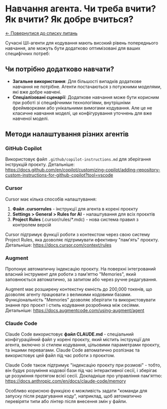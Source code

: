 # Навчання агента. Чи треба вчити? Як вчити? Як добре вчиться?

[← Повернутися до списку питань](../agents.md)

Сучасні ШІ-агенти для кодування мають високий рівень попереднього навчання, але можуть бути додатково оптимізовані для ваших специфічних потреб:

## Чи потрібно додатково навчати?

- **Загальне використання**: Для більшості випадків додаткове навчання не потрібне. Агенти постачаються з потужними моделями, які вже добре навчені.
- **Спеціалізовані сценарії**: Додаткове навчання може бути корисним при роботі зі специфічними технологіями, внутрішніми фреймворками або унікальними вимогами кодування. Але це не класичне навчання моделі, це конфігурування уточнень для вже навченої моделі.

## Методи налаштування різних агентів

### GitHub Copilot
Використовує файл `.github/copilot-instructions.md` для зберігання інструкцій проєкту. Детальніше: https://docs.github.com/en/copilot/customizing-copilot/adding-repository-custom-instructions-for-github-copilot?tool=vscode

### Cursor
Cursor має кілька способів налаштування:

1. **Файл .cursorrules** - інструкції для агента в корені проєкту
2. **Settings > General > Rules for AI** - налаштування для всіх проєктів
3. **Project Rules** (.cursor/rules/*.mdc) - нова система правил з контролем версій

Cursor підтримує функції роботи з контекстом через свою систему Project Rules, яка дозволяє підтримувати ефективну "пам'ять" проєкту. Детальніше: https://docs.cursor.com/context/rules

### Augment
Пропонує автоматичну індексацію проєкту. На поверхні інтегрований власний інструмент для роботи з пам'яттю "Memories", який заповнюється автоматично, за запитом або через ручне редагування.

Augment має розширену контекстну ємність до 200,000 токенів, що дозволяє агенту працювати з великими кодовими базами. Функціональність "Memories" дозволяє зберігати та використовувати знання про проєкт і стиль кодування розробника між сесіями. Детальніше: https://docs.augmentcode.com/using-augment/agent

### Claude Code
Claude Code використовує **файл CLAUDE.md** - спеціальний конфігураційний файл у корені проєкту, який містить інструкції для агента, включно зі стилем кодування, цільовими параметрами проєкту, та іншими перевагами. Claude Code автоматично розпізнає та використовує цей файл під час роботи з проєктом.

Claude Code також підтримує "індексацію проєкту при розмові" - тобто, він будує розуміння кодової бази під час інтерактивної сесії, і зберігає це розуміння протягом всієї сесії. Докладніше про управління пам'яттю: https://docs.anthropic.com/en/docs/claude-code/memory

Особливо корисною функцією є можливість задати "команди для запуску після редагування коду", наприклад, щоб автоматично перевіряти типи або лінтер після внесення змін у файли.